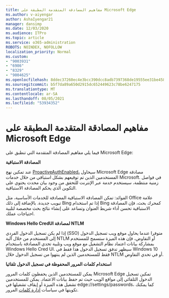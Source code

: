 ```yaml
---
title: مفاهيم المصادقة المتقدمة المطبقة على Microsoft Edge
ms.author: v-aiyengar
author: AshaIyengar21
manager: dansimp
ms.date: 12/03/2020
ms.audience: ITPro
ms.topic: article
ms.service: o365-administration
ROBOTS: NOINDEX, NOFOLLOW
localization_priority: Normal
ms.custom:
- "9003931"
- "6986"
- "8329"
- "9004625"
ms.openlocfilehash: 8ddec37260ec4e3bcc390dcc8adb7397368de19555ee31be458be033d3886386
ms.sourcegitcommit: b5f7da89a650d2915dc652449623c78be6247175
ms.translationtype: MT
ms.contentlocale: ar-SA
ms.lasthandoff: 08/05/2021
ms.locfileid: "53934352"
---
```

# <a name="advanced-authentication-concepts-applicable-to-microsoft-edge"></a>مفاهيم المصادقة المتقدمة المطبقة على Microsoft Edge

فيما يلي مفاهيم المصادقة المتقدمة التي تنطبق على Microsoft Edge:

**المصادقة الاستباقية**

عند تمكين نهج [ProactiveAuthEnabled،](https://go.microsoft.com/fwlink/?linkid=2134621) سيحاول Microsoft Edge مصادقة المستخدمين الذين تم توقيعهم بشكل استباقي من خلال خدمات Microsoft. في فواصل زمنية منتظمة، سيستخدم خدمة عبر الإنترنت للتحقق من وجود بيان محدث يحتوي على التكوين الذي يحكم المصادقة الاستباقية.

الفوائد: تمكن المصادقة الاستباقية المصادقة للخدمات الأساسية، مثل Office علامة تبويب جديدة. بالإضافة إلى ذلك Bing إذا تم استخدام Bing كمحرك بحث، فإن المصادقة الاستباقية تحسن أداء شريط العنوان وتساعد على إنشاء نتائج بحث مخصصة لتلبية احتياجات عملك.

**Windows Hello CredUI لمصادقة NTLM**

إذا لم يكن تسجيل الدخول الفردي (SSO) متوفرا عندما يحاول موقع ويب تسجيل الدخول إلى المستخدم من خلال آلية NTLM أو التفاوض، فإن هذه الميزة ستسمح للمستخدم بمشاركة بيانات اعتماد نظام التشغيل مع موقع ويب وتلبية تحدي المصادقة باستخدام Windows Hello Cred UI. سيظهر تدفق تسجيل الدخول هذا فقط في Windows 10 فقط للمستخدمين الذين لم ينتهوا من تسجيل الدخول خلال NTLM أو في تحدي التفاوض.

**استخدام كلمات المرور المحفوظة في تسجيل الدخول تلقائيا**

يمكن للمستخدمين الذين يحفظون كلمات المرور Microsoft Edge تمكين تسجيل الدخول التلقائي إلى مواقع الويب حيث تم حفظ بيانات الاعتماد. يمكن للمستخدمين تشغيل هذه الميزة أو إيقاف تشغيلها في edge://settings/passwords، كما يمكنك تكوينها في سياسات [إدارة كلمات](https://go.microsoft.com/fwlink/?linkid=2134622) المرور.
